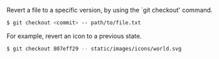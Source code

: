 Revert a file to a specific version, by using the `git checkout' command.
```bash
$ git checkout <commit> -- path/to/file.txt
```

For example, revert an icon to a previous state.
```bash
$ git checkout 807eff29 -- static/images/icons/world.svg
```